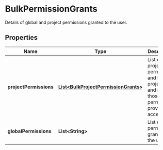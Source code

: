 

# BulkPermissionGrants

Details of global and project permissions granted to the user.
## Properties

Name | Type | Description | Notes
------------ | ------------- | ------------- | -------------
**projectPermissions** | [**List&lt;BulkProjectPermissionGrants&gt;**](BulkProjectPermissionGrants.md) | List of project permissions and the projects and issues those permissions provide access to. | 
**globalPermissions** | **List&lt;String&gt;** | List of permissions granted to the user. | 



